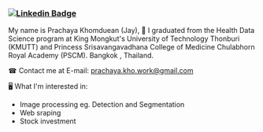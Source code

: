 ### [![Linkedin Badge](https://img.shields.io/badge/-Prachaya-blue?style=flat-square&logo=Linkedin&logoColor=white&link=https://www.linkedin.com/in/prachaya-khomduean-569967204)](https://www.linkedin.com/in/prachaya-khomduean-569967204)
My name is Prachaya Khomduean (Jay), 
📖 I graduated from the Health Data Science program
at King Mongkut's University of Technology Thonburi (KMUTT) and 
Princess Srisavangavadhana College of Medicine Chulabhorn Royal Academy (PSCM). 
Bangkok , Thailand.

☎ Contact me at E-mail: prachaya.kho.work@gmail.com

🖥 What I'm interested in:
- Image processing eg. Detection and Segmentation
- Web sraping
- Stock investment

<!--
**jayprachaya/jayprachaya** is a ✨ _special_ ✨ repository because its `README.md` (this file) appears on your GitHub profile.

Here are some ideas to get you started:

- 🔭 I’m currently working on ...
- 🌱 I’m currently learning ...
- 👯 I’m looking to collaborate on ...
- 🤔 I’m looking for help with ...
- 💬 Ask me about ...
- 📫 How to reach me: ...
- 😄 Pronouns: ...
- ⚡ Fun fact: ...
-->

